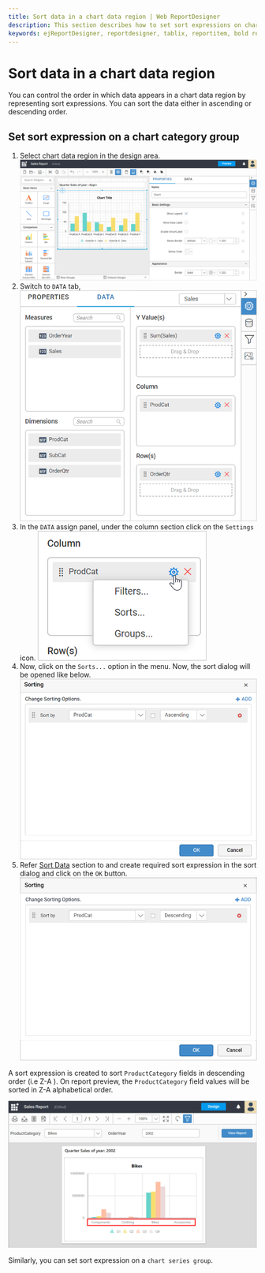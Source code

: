 ```yaml
---
title: Sort data in a chart data region | Web ReportDesigner
description: This section describes how to set sort expressions on chart category and series group in Bold Report Designer.
keywords: ejReportDesigner, reportdesigner, tablix, reportitem, bold reports, documentation, help, ej, user guide, demo, samples, bold reports, bold reporting, filters
---
```


# Sort data in a chart data region

You can control the order in which data appears in a chart data region by representing sort expressions. You can sort the data either in ascending or descending order.

## Set sort expression on a chart category group

1. Select chart data region in the design area.
![Filter dialog](/static/assets/on-premise/images/report-designer/report-items/chart/sort-data-in-chart-data-region/select-data-region.png)
2. Switch to `DATA` tab,
![Filter dialog](/static/assets/on-premise/images/report-designer/report-items/chart/add-filter-to-chart-data-region/switch-to-data-tab.png)
3. In the `DATA` assign panel, under the column section click on the `Settings` icon.
![Filter dialog](/static/assets/on-premise/images/report-designer/report-items/chart/add-filter-to-chart-data-region/filter-data-menu.png)
4. Now, click on the `Sorts...` option in the menu. Now, the sort dialog will be opened like below.
![Filter dialog](/static/assets/on-premise/images/report-designer/report-items/chart/sort-data-in-chart-data-region/sort-dialog.png)
5. Refer [Sort Data](/designer-guide/report-designer/compose-report/sort-data/) section to and create required sort expression in the sort dialog and click on the `OK` button.
![Filter dialog](/static/assets/on-premise/images/report-designer/report-items/chart/sort-data-in-chart-data-region/new-sort-expression.png)

A sort expression is created to sort `ProductCategory` fields in descending order (i.e Z-A ). On report preview, the `ProductCategory` field values will be sorted in Z-A alphabetical order.

![Filter dialog](/static/assets/on-premise/images/report-designer/report-items/chart/sort-data-in-chart-data-region/sort-data-preview.png)

Similarly, you can set sort expression on a `chart series group`.